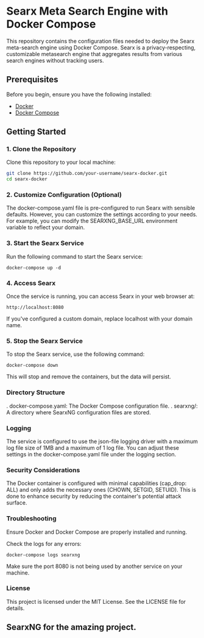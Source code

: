 # Searx Meta Search Engine with Docker Compose

This repository contains the configuration files needed to deploy the Searx meta-search engine using Docker Compose. Searx is a privacy-respecting, customizable metasearch engine that aggregates results from various search engines without tracking users.

## Prerequisites

Before you begin, ensure you have the following installed:

- [Docker](https://docs.docker.com/get-docker/)
- [Docker Compose](https://docs.docker.com/compose/install/)

## Getting Started

### 1. Clone the Repository

Clone this repository to your local machine:

```bash
git clone https://github.com/your-username/searx-docker.git
cd searx-docker
```

### 2. Customize Configuration (Optional)

The docker-compose.yaml file is pre-configured to run Searx with sensible defaults. However, you can customize the settings according to your needs. For example, you can modify the SEARXNG_BASE_URL environment variable to reflect your domain.

### 3. Start the Searx Service
Run the following command to start the Searx service:
```
docker-compose up -d
```

### 4. Access Searx

Once the service is running, you can access Searx in your web browser at:
```
http://localhost:8080
```

If you've configured a custom domain, replace localhost with your domain name.

### 5. Stop the Searx Service

To stop the Searx service, use the following command:

```
docker-compose down
```

This will stop and remove the containers, but the data will persist.

### Directory Structure

   . docker-compose.yaml: The Docker Compose configuration file.
   . searxng/: A directory where SearxNG configuration files are stored.

### Logging

The service is configured to use the json-file logging driver with a maximum log file size of 1MB and a maximum of 1 log file. You can adjust these settings in the docker-compose.yaml file under the logging section.

### Security Considerations

The Docker container is configured with minimal capabilities (cap_drop: ALL) and only adds the necessary ones (CHOWN, SETGID, SETUID). This is done to enhance security by reducing the container's potential attack surface.

### Troubleshooting

Ensure Docker and Docker Compose are properly installed and running.

Check the logs for any errors:

```
docker-compose logs searxng
```

Make sure the port 8080 is not being used by another service on your machine.

### License

This project is licensed under the MIT License. See the LICENSE file for details.

## SearxNG for the amazing project.
